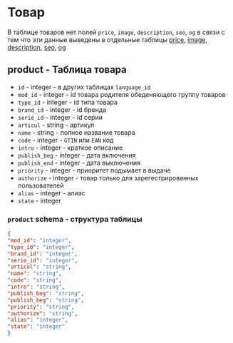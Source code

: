 # Товар
В таблице товаров нет полей `price`, `image`, `description`, `seo`, `og` в связи с тем что эти данные выведены в отдельные таблицы 
[price](https://github.com/pllano/db.json/blob/master/db/price.md), 
[image](https://github.com/pllano/db.json/blob/master/db/image.md), 
[description](https://github.com/pllano/db.json/blob/master/db/image.md), 
[seo](https://github.com/pllano/db.json/blob/master/db/image.md), 
[og](https://github.com/pllano/db.json/blob/master/db/image.md)
## product - Таблица товара
- `id` - integer - в других таблицах `language_id`
- `mod_id` - integer - id товара родителя обеденяющего группу товаров
- `type_id` - integer - id типа товара
- `brand_id` - integer - id бренда
- `serie_id` - integer - id серии
- `articul` - string - артикул
- `name` - string - полное название товара
- `code` - integer - `GTIN` или `EAN` код
- `intro` - integer - краткое описание
- `publish_beg` - integer - дата включения
- `publish_end` - integer - дата выключения
- `priority` - integer - приоритет подымает в выдаче
- `authorize` - integer - товар только для зарегестрированных пользователей
- `alias` - integer - алиас
- `state` - integer
### `product` schema - структура таблицы
```json
{
"mod_id": "integer",
"type_id": "integer",
"brand_id": "integer",
"serie_id": "integer",
"articul": "string",
"name": "string",
"code": "string",
"intro": "string",
"publish_beg": "string",
"publish_beg": "string",
"priority": "string",
"authorize": "string",
"alias": "integer",
"state": "integer"
}
```
